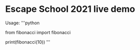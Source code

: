 # Escape School 2021 live demo

Usage:
'''python

from fibonacci import fibonacci

print(fibonacci(10))
'''